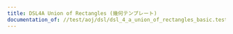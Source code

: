 ```yaml
---
title: DSL4A Union of Rectangles (幾何テンプレート)
documentation_of: //test/aoj/dsl/dsl_4_a_union_of_rectangles_basic.test.py
---
```


